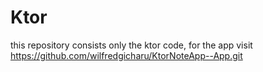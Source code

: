 # Ktor
this repository consists only the ktor code, for the app visit https://github.com/wilfredgicharu/KtorNoteApp--App.git
